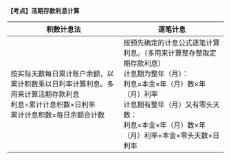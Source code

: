 **【考点】活期存款利息计算**

|积数计息法<br>|逐笔计息<br>|
|-|-|
|按实际天数每日累计账户余额，以累计积数乘以日利率计算利息。多用来计算活期存款利息<br>利息=累计计息积数×日利率<br>累计计息积数=每日余额合计数<br>|按预先确定的计息公式逐笔计算利息。（多用来计算整存整取定期存款利息）<br>计息期为整年（月）：<br>利息=本金×年（月）数×年（月）利率<br>计息期有整年（月）又有零头天数：<br>利息=本金×年（月）数×年（月）利率+本金×零头天数×日利率<br>|
